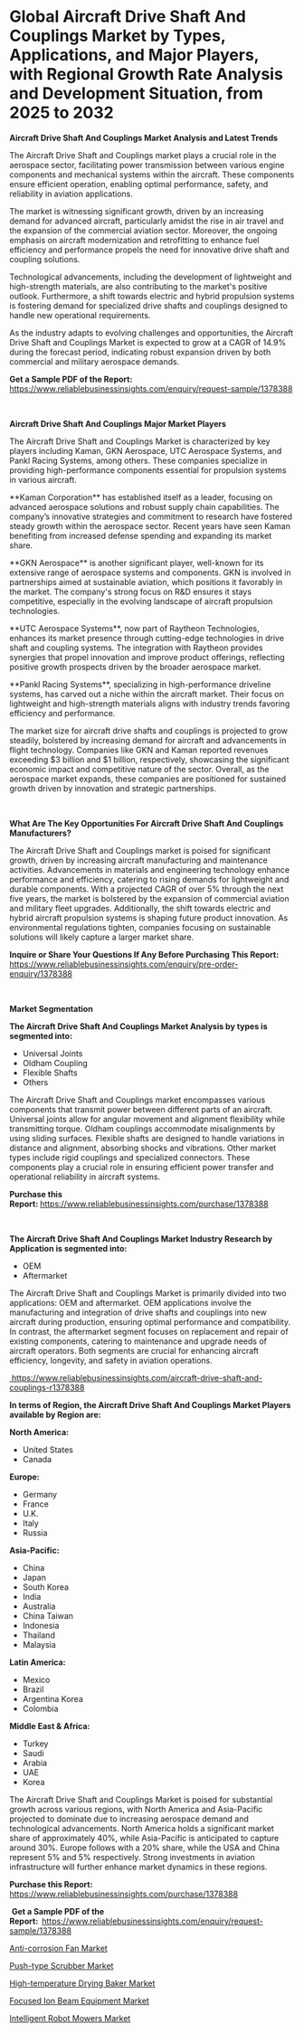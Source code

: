 <p><h1>Global Aircraft Drive Shaft And Couplings Market by Types, Applications, and Major Players, with Regional Growth Rate Analysis and Development Situation, from 2025 to 2032</h1></p><p><strong>Aircraft Drive Shaft And Couplings Market Analysis and Latest Trends</strong></p>
<p><p>The Aircraft Drive Shaft and Couplings market plays a crucial role in the aerospace sector, facilitating power transmission between various engine components and mechanical systems within the aircraft. These components ensure efficient operation, enabling optimal performance, safety, and reliability in aviation applications. </p><p>The market is witnessing significant growth, driven by an increasing demand for advanced aircraft, particularly amidst the rise in air travel and the expansion of the commercial aviation sector. Moreover, the ongoing emphasis on aircraft modernization and retrofitting to enhance fuel efficiency and performance propels the need for innovative drive shaft and coupling solutions. </p><p>Technological advancements, including the development of lightweight and high-strength materials, are also contributing to the market's positive outlook. Furthermore, a shift towards electric and hybrid propulsion systems is fostering demand for specialized drive shafts and couplings designed to handle new operational requirements.</p><p>As the industry adapts to evolving challenges and opportunities, the Aircraft Drive Shaft and Couplings Market is expected to grow at a CAGR of 14.9% during the forecast period, indicating robust expansion driven by both commercial and military aerospace demands.</p></p>
<p><strong>Get a Sample PDF of the Report:&nbsp;</strong> <a href="https://www.reliablebusinessinsights.com/enquiry/request-sample/1378388?utm_campaign=1091&utm_medium=2&utm_source=Github&utm_content=ia&utm_term=24022025&utm_id=aircraft-drive-shaft-and-couplings">https://www.reliablebusinessinsights.com/enquiry/request-sample/1378388</a></p>
<p>&nbsp;</p>
<p><strong>Aircraft Drive Shaft And Couplings Major Market Players</strong></p>
<p><p>The Aircraft Drive Shaft and Couplings Market is characterized by key players including Kaman, GKN Aerospace, UTC Aerospace Systems, and Pankl Racing Systems, among others. These companies specialize in providing high-performance components essential for propulsion systems in various aircraft.</p><p>**Kaman Corporation** has established itself as a leader, focusing on advanced aerospace solutions and robust supply chain capabilities. The company’s innovative strategies and commitment to research have fostered steady growth within the aerospace sector. Recent years have seen Kaman benefiting from increased defense spending and expanding its market share.</p><p>**GKN Aerospace** is another significant player, well-known for its extensive range of aerospace systems and components. GKN is involved in partnerships aimed at sustainable aviation, which positions it favorably in the market. The company's strong focus on R&D ensures it stays competitive, especially in the evolving landscape of aircraft propulsion technologies.</p><p>**UTC Aerospace Systems**, now part of Raytheon Technologies, enhances its market presence through cutting-edge technologies in drive shaft and coupling systems. The integration with Raytheon provides synergies that propel innovation and improve product offerings, reflecting positive growth prospects driven by the broader aerospace market.</p><p>**Pankl Racing Systems**, specializing in high-performance driveline systems, has carved out a niche within the aircraft market. Their focus on lightweight and high-strength materials aligns with industry trends favoring efficiency and performance.</p><p>The market size for aircraft drive shafts and couplings is projected to grow steadily, bolstered by increasing demand for aircraft and advancements in flight technology. Companies like GKN and Kaman reported revenues exceeding $3 billion and $1 billion, respectively, showcasing the significant economic impact and competitive nature of the sector. Overall, as the aerospace market expands, these companies are positioned for sustained growth driven by innovation and strategic partnerships.</p></p>
<p>&nbsp;</p>
<p><strong>What Are The Key Opportunities For Aircraft Drive Shaft And Couplings Manufacturers?</strong></p>
<p><p>The Aircraft Drive Shaft and Couplings market is poised for significant growth, driven by increasing aircraft manufacturing and maintenance activities. Advancements in materials and engineering technology enhance performance and efficiency, catering to rising demands for lightweight and durable components. With a projected CAGR of over 5% through the next five years, the market is bolstered by the expansion of commercial aviation and military fleet upgrades. Additionally, the shift towards electric and hybrid aircraft propulsion systems is shaping future product innovation. As environmental regulations tighten, companies focusing on sustainable solutions will likely capture a larger market share.</p></p>
<p><strong>Inquire or Share Your Questions If Any Before Purchasing This Report:</strong> <a href="https://www.reliablebusinessinsights.com/enquiry/pre-order-enquiry/1378388?utm_campaign=1091&utm_medium=2&utm_source=Github&utm_content=ia&utm_term=24022025&utm_id=aircraft-drive-shaft-and-couplings">https://www.reliablebusinessinsights.com/enquiry/pre-order-enquiry/1378388</a></p>
<p>&nbsp;</p>
<p><strong>Market Segmentation</strong></p>
<p><strong>The Aircraft Drive Shaft And Couplings Market Analysis by types is segmented into:</strong></p>
<p><ul><li>Universal Joints</li><li>Oldham Coupling</li><li>Flexible Shafts</li><li>Others</li></ul></p>
<p><p>The Aircraft Drive Shaft and Couplings market encompasses various components that transmit power between different parts of an aircraft. Universal joints allow for angular movement and alignment flexibility while transmitting torque. Oldham couplings accommodate misalignments by using sliding surfaces. Flexible shafts are designed to handle variations in distance and alignment, absorbing shocks and vibrations. Other market types include rigid couplings and specialized connectors. These components play a crucial role in ensuring efficient power transfer and operational reliability in aircraft systems.</p></p>
<p><strong>Purchase this Report:&nbsp;</strong><a href="https://www.reliablebusinessinsights.com/purchase/1378388?utm_campaign=1091&utm_medium=2&utm_source=Github&utm_content=ia&utm_term=24022025&utm_id=aircraft-drive-shaft-and-couplings">https://www.reliablebusinessinsights.com/purchase/1378388</a></p>
<p>&nbsp;</p>
<p><strong>The Aircraft Drive Shaft And Couplings Market Industry Research by Application is segmented into:</strong></p>
<p><ul><li>OEM</li><li>Aftermarket</li></ul></p>
<p><p>The Aircraft Drive Shaft and Couplings Market is primarily divided into two applications: OEM and aftermarket. OEM applications involve the manufacturing and integration of drive shafts and couplings into new aircraft during production, ensuring optimal performance and compatibility. In contrast, the aftermarket segment focuses on replacement and repair of existing components, catering to maintenance and upgrade needs of aircraft operators. Both segments are crucial for enhancing aircraft efficiency, longevity, and safety in aviation operations.</p></p>
<p><a href="https://www.reliablebusinessinsights.com/aircraft-drive-shaft-and-couplings-r1378388?utm_campaign=1091&utm_medium=2&utm_source=Github&utm_content=ia&utm_term=24022025&utm_id=aircraft-drive-shaft-and-couplings">&nbsp;https://www.reliablebusinessinsights.com/aircraft-drive-shaft-and-couplings-r1378388</a></p>
<p><strong>In terms of Region, the Aircraft Drive Shaft And Couplings Market Players available by Region are:</strong></p>
<p>
    <p> <strong> North America: </strong>
        <ul>
            <li>United States</li>
            <li>Canada</li>
        </ul>
        </p> 
    <p> <strong> Europe: </strong>
        <ul>
            <li>Germany</li>
            <li>France</li>
            <li>U.K.</li>
            <li>Italy</li>
            <li>Russia</li>
        </ul>
        </p> 
    <p> <strong> Asia-Pacific: </strong>
        <ul>
            <li>China</li>
            <li>Japan</li>
            <li>South Korea</li>
            <li>India</li>
            <li>Australia</li>
            <li>China Taiwan</li>
            <li>Indonesia</li>
            <li>Thailand</li>
            <li>Malaysia</li>
        </ul>
        </p> 
    <p> <strong> Latin America: </strong>
        <ul>
            <li>Mexico</li>
            <li>Brazil</li>
            <li>Argentina Korea</li>
            <li>Colombia</li>
        </ul>
        </p> 
    <p> <strong> Middle East & Africa: </strong>
        <ul>
            <li>Turkey</li>
            <li>Saudi</li>
            <li>Arabia</li>
            <li>UAE</li>
            <li>Korea</li>
        </ul>
    </p>
    </p>
<p><p>The Aircraft Drive Shaft and Couplings Market is poised for substantial growth across various regions, with North America and Asia-Pacific projected to dominate due to increasing aerospace demand and technological advancements. North America holds a significant market share of approximately 40%, while Asia-Pacific is anticipated to capture around 30%. Europe follows with a 20% share, while the USA and China represent 5% and 5% respectively. Strong investments in aviation infrastructure will further enhance market dynamics in these regions.</p></p>
<p><strong>Purchase this Report: </strong><a href="https://www.reliablebusinessinsights.com/purchase/1378388?utm_campaign=1091&utm_medium=2&utm_source=Github&utm_content=ia&utm_term=24022025&utm_id=aircraft-drive-shaft-and-couplings">https://www.reliablebusinessinsights.com/purchase/1378388</a></p>
<p>&nbsp;<strong>Get a Sample PDF of the Report:&nbsp;&nbsp;</strong><a href="https://www.reliablebusinessinsights.com/enquiry/request-sample/1378388?utm_campaign=1091&utm_medium=2&utm_source=Github&utm_content=ia&utm_term=24022025&utm_id=aircraft-drive-shaft-and-couplings">https://www.reliablebusinessinsights.com/enquiry/request-sample/1378388</a></p>
<p><strong></strong></p>
<p><p><a href="https://github.com/zoccohaniech/Market-Research-Report-List-1/blob/main/anti-corrosion-fan-market.md?utm_campaign=1091&utm_medium=2&utm_source=Github&utm_content=ia&utm_term=24022025&utm_id=aircraft-drive-shaft-and-couplings">Anti-corrosion Fan Market</a></p><p><a href="https://github.com/naomaroaoonv/Market-Research-Report-List-1/blob/main/push-type-scrubber-market.md?utm_campaign=1091&utm_medium=2&utm_source=Github&utm_content=ia&utm_term=24022025&utm_id=aircraft-drive-shaft-and-couplings">Push-type Scrubber Market</a></p><p><a href="https://github.com/ancsyanagha/Market-Research-Report-List-1/blob/main/high-temperature-drying-baker-market.md?utm_campaign=1091&utm_medium=2&utm_source=Github&utm_content=ia&utm_term=24022025&utm_id=aircraft-drive-shaft-and-couplings">High-temperature Drying Baker Market</a></p><p><a href="https://github.com/prantoblouin/Market-Research-Report-List-1/blob/main/focused-ion-beam-equipment-market.md?utm_campaign=1091&utm_medium=2&utm_source=Github&utm_content=ia&utm_term=24022025&utm_id=aircraft-drive-shaft-and-couplings">Focused Ion Beam Equipment Market</a></p><p><a href="https://github.com/guyotkiferhi/Market-Research-Report-List-1/blob/main/intelligent-robot-mowers-market.md?utm_campaign=1091&utm_medium=2&utm_source=Github&utm_content=ia&utm_term=24022025&utm_id=aircraft-drive-shaft-and-couplings">Intelligent Robot Mowers Market</a></p></p>